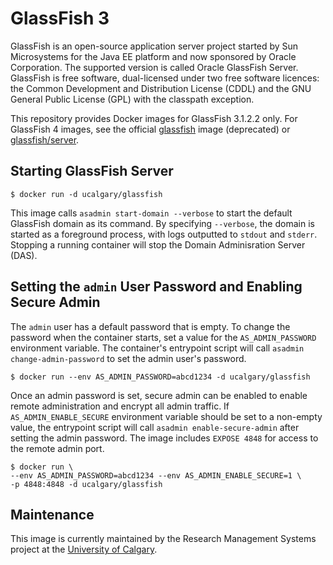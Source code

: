 # GlassFish 3

GlassFish is an open-source application server project started by Sun Microsystems for the Java EE platform and now sponsored by Oracle Corporation. The supported version is called Oracle GlassFish Server. GlassFish is free software, dual-licensed under two free software licences: the Common Development and Distribution License (CDDL) and the GNU General Public License (GPL) with the classpath exception.

This repository provides Docker images for GlassFish 3.1.2.2 only. For GlassFish 4 images, see the official [glassfish](https://hub.docker.com/_/glassfish/) image (deprecated) or [glassfish/server](https://hub.docker.com/r/glassfish/server/).

## Starting GlassFish Server

```
$ docker run -d ucalgary/glassfish
```

This image calls `asadmin start-domain --verbose` to start the default GlassFish domain as its command. By specifying `--verbose`, the domain is started as a foreground process, with logs outputted to `stdout` and `stderr`. Stopping a running container will stop the Domain Adminisration Server (DAS).

## Setting the `admin` User Password and Enabling Secure Admin

The `admin` user has a default password that is empty. To change the password when the container starts, set a value for the `AS_ADMIN_PASSWORD` environment variable. The container's entrypoint script will call `asadmin change-admin-password` to set the admin user's password.

```
$ docker run --env AS_ADMIN_PASSWORD=abcd1234 -d ucalgary/glassfish
```

Once an admin password is set, secure admin can be enabled to enable remote administration and encrypt all admin traffic. If `AS_ADMIN_ENABLE_SECURE` environment variable should be set to a non-empty value, the entrypoint script will call `asadmin enable-secure-admin` after setting the admin password. The image includes `EXPOSE 4848` for access to the remote admin port.

```
$ docker run \
--env AS_ADMIN_PASSWORD=abcd1234 --env AS_ADMIN_ENABLE_SECURE=1 \
-p 4848:4848 -d ucalgary/glassfish
```

## Maintenance

This image is currently maintained by the Research Management Systems project at the [University of Calgary](http://www.ucalgary.ca/).
